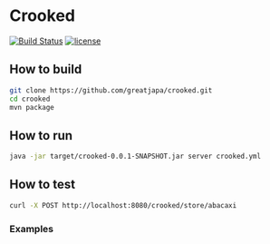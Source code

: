 # Crooked

[![Build Status](https://travis-ci.org/greatjapa/crooked.svg?branch=master)](https://travis-ci.org/greatjapa/crooked)
[![license](https://img.shields.io/github/license/mashape/apistatus.svg?maxAge=2592000)](https://github.com/greatjapa/crooked/blob/master/LICENSE)

## How to build

```sh
git clone https://github.com/greatjapa/crooked.git
cd crooked
mvn package
```

## How to run

```sh
java -jar target/crooked-0.0.1-SNAPSHOT.jar server crooked.yml
```

## How to test

```sh
curl -X POST http://localhost:8080/crooked/store/abacaxi

```
### Examples

